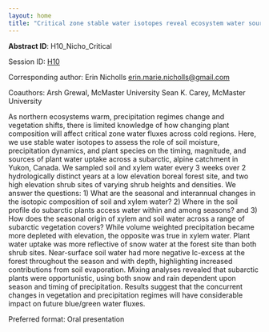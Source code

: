 ```yaml
---
layout: home
title: "Critical zone stable water isotopes reveal ecosystem water sources and species-specific water uptake in a subarctic, alpine catchment"
---
```



**Abstract ID**: H10_Nicho_Critical

Session ID: [H10](.)

Corresponding author: Erin Nicholls <a href="mailto:erin.marie.nicholls@gmail.com">erin.marie.nicholls@gmail.com</a>

Coauthors: Arsh Grewal, McMaster University
 Sean K. Carey, McMaster University 

As northern ecosystems warm, precipitation regimes change and vegetation shifts, there is limited knowledge of how changing plant composition will affect critical zone water fluxes across cold regions. Here, we use stable water isotopes to assess the role of soil moisture, precipitation dynamics, and plant species on the timing, magnitude, and sources of plant water uptake across a subarctic, alpine catchment in Yukon, Canada. We sampled soil and xylem water every 3 weeks over 2 hydrologically distinct years at a low elevation boreal forest site, and two high elevation shrub sites of varying shrub heights and densities. We answer the questions: 1) What are the seasonal and interannual changes in the isotopic composition of soil and xylem water? 2) Where in the soil profile do subarctic plants access water within and among seasons? and 3) How does the seasonal origin of xylem and soil water across a range of subarctic vegetation covers? While volume weighted precipitation became more depleted with elevation, the opposite was true in xylem water. Plant water uptake was more reflective of snow water at the forest site than both shrub sites. Near-surface soil water had more negative lc-excess at the forest throughout the season and with depth, highlighting increased contributions from soil evaporation. Mixing analyses revealed that subarctic plants were opportunistic, using both snow and rain dependent upon season and timing of precipitation. Results suggest that the concurrent changes in vegetation and precipitation regimes will have considerable impact on future blue/green water fluxes.

Preferred format: Oral presentation
